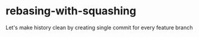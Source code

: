 # rebasing-with-squashing
Let's make history clean by creating single commit for every feature branch
